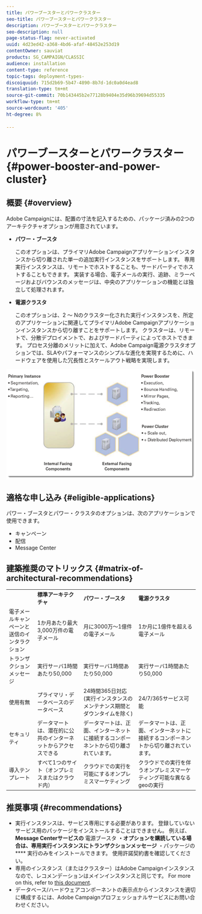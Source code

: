 ```yaml
---
title: パワーブースターとパワークラスター
seo-title: パワーブースターとパワークラスター
description: パワーブースターとパワークラスター
seo-description: null
page-status-flag: never-activated
uuid: 4d23ed42-a368-4bd6-afaf-48452e253d19
contentOwner: sauviat
products: SG_CAMPAIGN/CLASSIC
audience: installation
content-type: reference
topic-tags: deployment-types-
discoiquuid: 715d2b69-5b47-4890-8b7d-1dc0a0d4ead8
translation-type: tm+mt
source-git-commit: 70b143445b2e77128b9404e35d96b39694d55335
workflow-type: tm+mt
source-wordcount: '405'
ht-degree: 8%

---
```



# パワーブースターとパワークラスター{#power-booster-and-power-cluster}

## 概要 {#overview}

Adobe Campaignには、配置の寸法を記入するための、パッケージ済みの2つのアーキテクチャオプションが用意されています。

* **パワー・ブースタ**

   このオプションは、プライマリAdobe Campaignアプリケーションインスタンスから切り離された単一の追加実行インスタンスをサポートします。 専用実行インスタンスは、リモートでホストすることも、サードパーティでホストすることもできます。 実装する場合、電子メールの実行、追跡、ミラーページおよびバウンスのメッセージは、中央のアプリケーションの機能とは独立して処理されます。

* **電源クラスタ**

   このオプションは、2 ～ Nのクラスター化された実行インスタンスを、所定のアプリケーションに関連してプライマリAdobe Campaignアプリケーションインスタンスから切り離すことをサポートします。 クラスターは、リモートで、分散デプロイメントで、およびサードパーティによってホストできます。 プロセス分離のメリットに加えて、Adobe Campaign電源クラスタオプションでは、SLAやパフォーマンスのシンプルな進化を実現するために、ハードウェアを使用した冗長性とスケールアウト戦略を実現します。

![](assets/architectural_options_diagram.png)

## 適格な申し込み {#eligible-applications}

パワー・ブースタとパワー・クラスタのオプションは、次のアプリケーションで使用できます。

* キャンペーン
* 配信
* Message Center

## 建築推奨のマトリックス {#matrix-of-architectural-recommendations}

<table> 
 <tbody> 
  <tr> 
   <td> </td> 
   <td> <strong>標準アーキテクチャ</strong><br /> </td> 
   <td> <strong>パワー・ブースタ</strong><br /> </td> 
   <td> <strong>電源クラスタ</strong><br /> </td> 
  </tr> 
  <tr> 
   <td> 電子メールキャンペーンと送信のインタラクション<br /> </td> 
   <td> 1か月あたり最大3,000万件の電子メール<br /> </td> 
   <td> 月に3000万～1億件の電子メール<br /> </td> 
   <td> 1か月に1億件を超える電子メール<br /> </td> 
  </tr> 
  <tr> 
   <td> トランザクションメッセージ<br /> </td> 
   <td> 実行サーバ1時間あたり50,000<br /> </td> 
   <td> 実行サーバ1時間あたり50,000<br /> </td> 
   <td> 実行サーバ1時間あたり50,000<br /> </td> 
  </tr> 
  <tr> 
   <td> 使用有無<br /> </td> 
   <td> プライマリ・データベースのデータベース<br /> </td> 
   <td> 24時間365日対応(実行インスタンスのメンテナンス期間とダウンタイムを除く)<br /> </td> 
   <td> 24/7/365サービス可能<br /> </td> 
  </tr> 
  <tr> 
   <td> セキュリティ<br /> </td> 
   <td> データマートは、潜在的に公共のインターネットからアクセスできる<br /> </td> 
   <td> データマートは、正面、インターネットに接続するコンポーネントから切り離されています。<br /> </td> 
   <td> データマートは、正面、インターネットに接続するコンポーネントから切り離されています。<br /> </td> 
  </tr> 
  <tr> 
   <td> 導入テンプレート<br /> </td> 
   <td> すべて1つのサイト（オンプレミスまたはクラウド内）<br /> </td> 
   <td> クラウドでの実行を可能にするオンプレミスマーケティング<br /> </td> 
   <td> クラウドでの実行を伴うオンプレミスマーケティング可能な異なるgeoの実行<br /> </td> 
  </tr> 
 </tbody> 
</table>

## 推奨事項 {#recommendations}

* 実行インスタンスは、サービス専用にする必要があります。 登録していないサービス用のパッケージをインストールすることはできません。 例えば、 **Message Centerサービスの** 電源ブースタ **・オプションを購読している場合は、専用実行インスタンスにトランザクションメッセージ** ・パッケージの **** 実行のみをインストールできます。 使用許諾契約書を確認してください。
* 専用のインスタンス（またはクラスター）はAdobe Campaignインスタンスなので、レコメンデーションはメインインスタンスと同じです。 For more on this, refer to [this document](../../production/using/foreword.md).
* データベース/ハードウェアコンポーネントの表示点からインスタンスを適切に構成するには、Adobe Campaignプロフェッショナルサービスにお問い合わせください。

